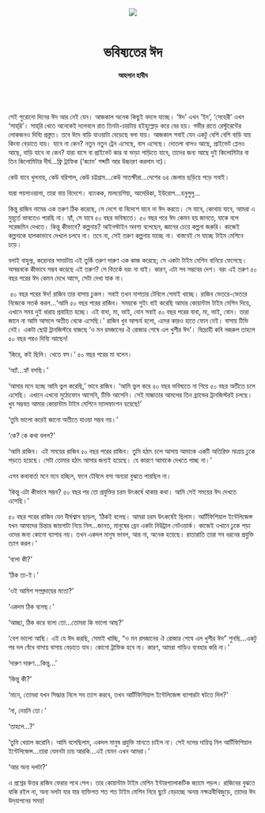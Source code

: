 <div align=center>
<img src=https://images.prothomalo.com/prothomalo-bangla%2F2023-04%2F651b758e-a3b0-4173-8405-28305e929168%2F8d38e532_436141_P_1_mr.jpg?rect=0%2C70%2C1858%2C975&w=1200&ar=40%3A21&auto=format%2Ccompress&ogImage=true&mode=crop&overlay=&overlay_position=bottom&overlay_width_pct=1 />
<br><br>
<h1>ভবিষ্যতের ঈদ</h1> 
<h4>আহসান হাবীব</h4>
<br><br>
</div>

সেই পুরোনো দিনের ঈদ আর নেই যেন। আজকাল অনেক কিছুই বদলে যাচ্ছে। ‘ঈদ’ এখন ‘ইদ’, ‘সেহেরী’ এখন ‘সাহ্‌রি’। সাহ্‌রি খেতে অনেকেই দলেবলে রাত তিনটা-চারটায় হইহুল্লোড় করে বের হয়। গভীর রাতে রেস্টুরেন্টের লোকজনও দিব্যি প্রস্তুত। তবে ঈদে বাড়ি যাওয়াটা বেড়েছে বলা যায়। আজকাল সবাই যেন একটু বেশি বেশি বাড়ি যায় কিংবা বেড়াতে যায়। যাবে না কেন? নতুন নতুন ট্রেন এসেছে, বাস এসেছে। দোতলা বাসও আছে, প্রাইভেট প্লেনও আছে, বাড়ি যাবে না কেন? যারা বাসে বা প্রাইভেট কার বা ভাড়া গাড়িতে যাবে, তাদের জন্য আছে দুই কিলোমিটার বা তিন কিলোমিটার দীর্ঘ...ফ্রি ট্রাফিক (‘জ্যাম’ শব্দটি আর উচ্চারণ করলাম না)।

কেউ যাবে খুলনায়, কেউ বরিশাল, কেউ চট্টগ্রাম...কেউ সাতক্ষীরা...দেশের ৬৪ জেলায় ছড়িয়ে পড়ে সবাই।

যারা পয়সাওয়ালা, তারা যায় বিদেশে। ব্যাংকক, মালয়েশিয়া, আমেরিকা, ইউরোপ...হনুলুলু...

কিন্তু রাজিব নামের এক তরুণ ঠিক করেছে, সে দেশে বা বিদেশে যাবে না ঈদ করতে। সে যাবে, কোথায় যাবে, আমরা এ মুহূর্তে ভাবতেও পারছি না। হ্যাঁ, সে যাবে ৫০ বছর ভবিষ্যতে। ৫০ বছর পরে ঈদ কেমন হয় জানতে, যাকে বলে সরেজমিন দেখতে। কিন্তু কীভাবে? কল্পনায়? আইনস্টাইন অবশ্য বলেছেন, জ্ঞানের চেয়ে কল্পনা জরুরি। কাজেই কল্পনাকে হালকাভাবে দেখলে চলবে না। তবে না, সেই তরুণ কল্পনায় যাচ্ছে না। বাস্তবেই সে যাচ্ছে টাইম মেশিনে চড়ে।

বলাই বাহুল্য, করোনার সময়টায় এই তুর্কি তরুণ দারুণ এক কাজ করেছে; সে একটা টাইম মেশিন বানিয়ে ফেলেছে। অসম্ভবকে কীভাবে সম্ভব করেছে এই তরুণ? সে বিতর্কে বরং না যাই। কারণ, এটা সব সম্ভবের দেশ। বরং এই তরুণ ৫০ বছর পরের ঈদ কেমন দেখে আসে, সেটা দেখা যাক না।

 ৫০ বছর পরের ঈদ! রাজিব তার বাসায় ঢুকল। সবাই তখন নাশতার টেবিলে সেমাই খাচ্ছে। রাজিব ভেতরে-ভেতরে নিজেকে সতর্ক করল...‘আমি ৫০ বছর পরের রাজিব। সময়কে সুইং বাই করেছি আমার কোয়ান্টাম টাইম মেশিন দিয়ে, এখানে সময় দুই ধারায় প্রবাহিত হচ্ছে। এই বাবা, মা, ভাই, বোন সবাই ৫০ বছর পরের বাবা, মা, ভাই, বোন। তারা জানে না আমি আসলে অতীত থেকে এসেছি।’ রাজিব খুব আশ্চর্য হলো, এদের কারও হাতে ফোন নেই। বাসায় টিভি নেই। একটা ছোট্ট ট্রানজিস্টরে বাজছে ‘ও মন রমজানের ঐ রোজার শেষে এল খুশীর ঈদ’। বিদ্রোহী কবি নজরুল তাহলে ৫০ বছর পরও দিব্যি আছেন!

‘কিরে, কই ছিলি। খেতে বস।’ ৫০ বছর পরের মা বলেন।

‘অ্যাঁ...হ্যাঁ বসছি।’

‘আমার মনে হচ্ছে আমি ভুল করেছি,’ ভাবে রাজিব। ‘আমি ভুল করে ৫০ বছর ভবিষ্যতে না গিয়ে ৫০ বছর অতীতে চলে এসেছি। এখানে এখনো মুঠোফোন আসেনি, টিভি আসেনি। সেই মান্ধাতার আমলের তিন ব্র্যান্ডের ট্রানজিস্টরই চলছে। খুব সম্ভবত আমার কোয়ান্টাম টাইম মেশিনে ম্যালফাংশন হয়েছে!’

‘তুমি ভালো করেই জানো অতীতে যাওয়া সম্ভব নয়।’

‘কে? কে কথা বলল?’

‘আমি রাজিব। এই সময়ের রাজিব ৫০ বছর পরের রাজিব। তুমি হঠাৎ চলে আসায় আমাকে একটি অতিরিক্ত মাত্রায় ঢুকে পড়তে হয়েছে। সেটা তোমার হঠাৎ আসার জন্যই হয়েছে। যে কারণে আমাকে দেখতে পাচ্ছ না।’

এসব কথাবার্তা মনে মনে হচ্ছিল, ফলে টেবিলে বসা অন্যরা বুঝতে পারছিল না।

‘কিন্তু এটা কীভাবে সম্ভব? ৫০ বছর পর তো প্রযুক্তির চরম উৎকর্ষে থাকার কথা। আমি সেই সময়ের ঈদ দেখতে এসেছি।’

৫০ বছর পরের রাজিব যেন দীর্ঘশ্বাস ছাড়ল, ‘ঠিকই বলেছ। আমরা চরম উৎকর্ষেই ছিলাম। আর্টিফিশিয়াল ইন্টেলিজেন্স যখন আমাদের চিন্তার জায়গাটা নিয়ে নিল...জানত, মানুষের ব্রেন একটা নিউট্রাল নেটওয়ার্ক। কাজেই ওখানে ঢুকে পড়া ওদের জন্য কোনো ব্যাপার নয়। তখন একদল মানুষ ভাবল, আর না, অনেক হয়েছে। রাতারাতি তারা সব ধরনের প্রযুক্তি ত্যাগ করল।’

‘বলো কী?’

‘ঠিক তা-ই।’

‘ওই আমিশ সম্প্রদায়ের মতো?’

‘একদম ঠিক বলেছ।’

‘আচ্ছা, ঠিক করে বলো তো...তোমরা কি ভালো আছ?’

‘বেশ ভালো আছি। এই যে ঈদ করছি, সেমাই খাচ্ছি, “ও মন রমজানের ঐ রোজার শেষে এল খুশীর ঈদ” শুনছি...একটু পর দল বেঁধে বাসায় বাসায় বেড়াতে যাব। কোনো ট্রাফিক হবে না। কারণ, আমরা গাড়িও ব্যবহার করি না।’

‘দারুণ দারুণ...কিন্তু...’

‘কিন্তু কী?’

‘মানে, তোমরা যখন সিদ্ধান্ত নিলে সব ত্যাগ করবে, তখন আর্টিফিশিয়াল ইন্টেলিজেন্স ব্যাপারটা ঘটতে দিল?’

‘না, দেয়নি তো।’

‘তাহলে...?’

‘তুমি খেয়াল করোনি। আমি বলেছিলাম, একদল মানুষ প্রযুক্তি মানতে চাইল না। সেই দলের দায়িত্ব নিল আর্টিফিশিয়াল ইন্টেলিজেন্স...তারা যেমনটা চায় আরকি...এই যেমন এখন আমরা।’

‘আর অন্য দলটা?’

এ প্রশ্নের উত্তর রাজিব ফেরার পথে পেল। তার কোয়ান্টাম টাইম মেশিন ইন্টারগ্যালাকটিক জ্যামে পড়ল। রাজিবের বুঝতে বাকি রইল না, অন্য দলটা যার যার ব্যক্তিগত শত শত টাইম মেশিন নিয়ে ছুটে বেড়াচ্ছে অনন্ত নক্ষত্রবীথিজুড়ে, তাদের ঈদ উদ্‌যাপনের সময়!

